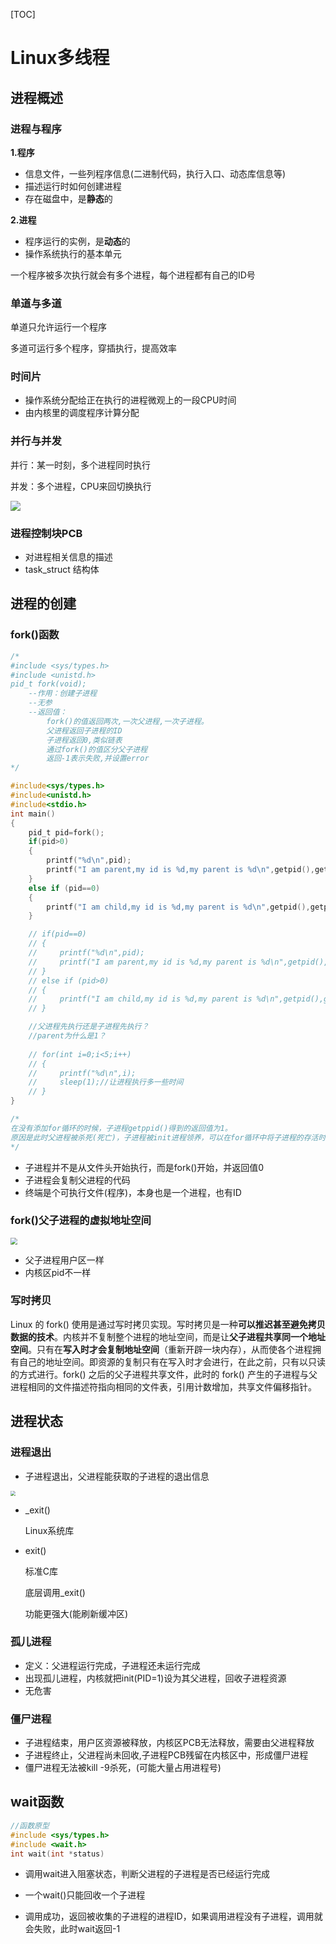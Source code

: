 [TOC]

# Linux多线程

## 进程概述

### 进程与程序

**1.程序**

* 信息文件，一些列程序信息(二进制代码，执行入口、动态库信息等)
* 描述运行时如何创建进程
* 存在磁盘中，是**静态**的

**2.进程**

* 程序运行的实例，是**动态**的
* 操作系统执行的基本单元

一个程序被多次执行就会有多个进程，每个进程都有自己的ID号

### 单道与多道

单道只允许运行一个程序

多道可运行多个程序，穿插执行，提高效率

### 时间片

* 操作系统分配给正在执行的进程微观上的一段CPU时间
* 由内核里的调度程序计算分配

### 并行与并发

并行：某一时刻，多个进程同时执行

并发：多个进程，CPU来回切换执行

![](E:\Note\图片\并发与并行.PNG)



### 进程控制块PCB

* 对进程相关信息的描述
* task_struct 结构体



## 进程的创建

### fork()函数

```c
/*
#include <sys/types.h>
#include <unistd.h>
pid_t fork(void);
    --作用：创建子进程
    --无参
    --返回值：
        fork()的值返回两次,一次父进程,一次子进程。
        父进程返回子进程的ID
        子进程返回0,类似链表
        通过fork()的值区分父子进程
        返回-1表示失败,并设置error
*/

#include<sys/types.h>
#include<unistd.h>
#include<stdio.h>
int main()
{
    pid_t pid=fork();
    if(pid>0)
    {
        printf("%d\n",pid);
        printf("I am parent,my id is %d,my parent is %d\n",getpid(),getppid());
    }
    else if (pid==0)
    {
        printf("I am child,my id is %d,my parent is %d\n",getpid(),getppid());
    }

    // if(pid==0)
    // {
    //     printf("%d\n",pid);
    //     printf("I am parent,my id is %d,my parent is %d\n",getpid(),getppid());
    // }
    // else if (pid>0)
    // {
    //     printf("I am child,my id is %d,my parent is %d\n",getpid(),getppid());
    // }

    //父进程先执行还是子进程先执行？
    //parent为什么是1？
    
    // for(int i=0;i<5;i++)
    // {
    //     printf("%d\n",i);
    //     sleep(1);//让进程执行多一些时间
    // } 
}

/*
在没有添加for循环的时候，子进程getppid()得到的返回值为1。
原因是此时父进程被杀死(死亡)，子进程被init进程领养，可以在for循环中将子进程的存活时间设置得比父进程长，分别在父进程被杀死前后查看ppid，可以观察到这一变化。
*/
```

* 子进程并不是从文件头开始执行，而是fork()开始，并返回值0
* 子进程会复制父进程的代码
* 终端是个可执行文件(程序)，本身也是一个进程，也有ID

### fork()父子进程的虚拟地址空间

<img src="E:\Note\图片\fork虚拟地址空间.PNG" style="zoom:67%;" />

* 父子进程用户区一样
* 内核区pid不一样

### 写时拷贝

Linux 的 fork() 使用是通过写时拷贝实现。写时拷贝是一种**可以推迟甚至避免拷贝数据的技术**。内核并不复制整个进程的地址空间，而是让**父子进程共享同一个地址空间**。只有在**写入时才会复制地址空间**（重新开辟一块内存），从而使各个进程拥有自己的地址空间。即资源的复制只有在写入时才会进行，在此之前，只有以只读的方式进行。fork() 之后的父子进程共享文件，此时的 fork() 产生的子进程与父进程相同的文件描述符指向相同的文件表，引用计数增加，共享文件偏移指针。

## 进程状态

### 进程退出

* 子进程退出，父进程能获取的子进程的退出信息

<img src="E:\Note\图片\进程退出.PNG" style="zoom: 50%;" />

* _exit()

  Linux系统库

* exit()

  标准C库

  底层调用_exit()

  功能更强大(能刷新缓冲区)

  

### 孤儿进程

* 定义：父进程运行完成，子进程还未运行完成
* 出现孤儿进程，内核就把init(PID=1)设为其父进程，回收子进程资源
* 无危害

### 僵尸进程

* 子进程结束，用户区资源被释放，内核区PCB无法释放，需要由父进程释放
* 子进程终止，父进程尚未回收,子进程PCB残留在内核区中，形成僵尸进程
* 僵尸进程无法被kill -9杀死，(可能大量占用进程号)

## wait函数

```c
//函数原型
#include <sys/types.h>
#include <wait.h>
int wait(int *status)
```

* 调用wait进入阻塞状态，判断父进程的子进程是否已经运行完成

* 一个wait()只能回收一个子进程
* 调用成功，返回被收集的子进程的进程ID，如果调用进程没有子进程，调用就会失败，此时wait返回-1
